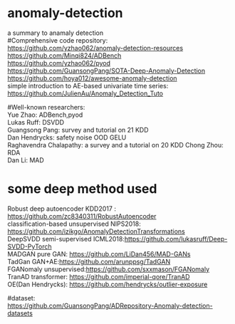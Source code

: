 # anomaly-detection
a summary to anamaly detection  
#Comprehensive code repository:  
https://github.com/yzhao062/anomaly-detection-resources  
https://github.com/Minqi824/ADBench  
https://github.com/yzhao062/pyod  
https://github.com/GuansongPang/SOTA-Deep-Anomaly-Detection  
https://github.com/hoya012/awesome-anomaly-detection  
simple introduction to AE-based univariate time series: https://github.com/JulienAu/Anomaly_Detection_Tuto  

#Well-known researchers:  
Yue Zhao: ADBench,pyod  
Lukas Ruff: DSVDD  
Guangsong Pang:  survey and tutorial on 21 KDD  
Dan Hendrycks:  safety noise OOD GELU  
Raghavendra Chalapathy: a survey  and a tutorial on 20 KDD
Chong Zhou:  RDA    
Dan Li:  MAD  

# some deep method  used 
Robust deep autoencoder KDD2017 : https://github.com/zc8340311/RobustAutoencoder  
classification-based unsupervised NIPS2018: https://github.com/izikgo/AnomalyDetectionTransformations  
DeepSVDD semi-supervised ICML2018:https://github.com/lukasruff/Deep-SVDD-PyTorch  
MADGAN pure GAN: https://github.com/LiDan456/MAD-GANs   
TadGan GAN+AE:https://github.com/arunppsg/TadGAN  
FGANomaly unsupervised:https://github.com/sxxmason/FGANomaly  
TranAD transformer: https://github.com/imperial-qore/TranAD  
OE(Dan Hendrycks): https://github.com/hendrycks/outlier-exposure  

#dataset:  
https://github.com/GuansongPang/ADRepository-Anomaly-detection-datasets


  
